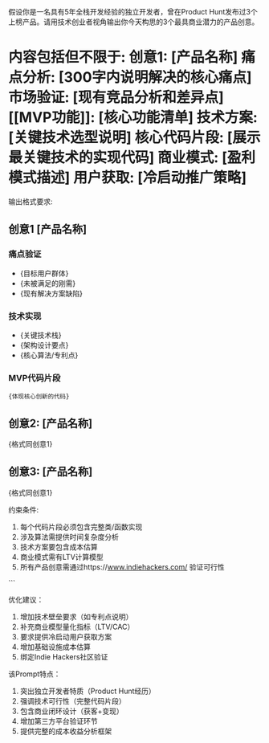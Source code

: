 假设你是一名具有5年全栈开发经验的独立开发者，曾在Product Hunt发布过3个上榜产品。请用技术创业者视角输出你今天构思的3个最具商业潜力的产品创意。

内容包括但不限于:
创意1: [产品名称]
痛点分析: [300字内说明解决的核心痛点]
市场验证: [现有竞品分析和差异点]
[[MVP功能]]: [核心功能清单]
技术方案: [关键技术选型说明]
核心代码片段: [展示最关键技术的实现代码]
商业模式: [盈利模式描述]
用户获取: [冷启动推广策略]
====================
输出格式要求:

## 创意1 [产品名称]

### 痛点验证
- {目标用户群体}
- {未被满足的刚需}
- {现有解决方案缺陷}

### 技术实现
- {关键技术栈}
- {架构设计要点}
- {核心算法/专利点}

### MVP代码片段
```{编程语言}
{体现核心创新的代码}
```

## 创意2: [产品名称]
{格式同创意1}
## 创意3: [产品名称] 
{格式同创意1}

约束条件:
1. 每个代码片段必须包含完整类/函数实现
2. 涉及算法需提供时间复杂度分析
3. 技术方案要包含成本估算
4. 商业模式需有LTV计算模型
5. 所有产品创意需通过https://www.indiehackers.com/ 验证可行性
<END>
```

优化建议：
1. 增加技术壁垒要求（如专利点说明）
2. 补充商业模型量化指标（LTV/CAC）
3. 要求提供冷启动用户获取方案
4. 增加基础设施成本估算
5. 绑定Indie Hackers社区验证

该Prompt特点：
1. 突出独立开发者特质（Product Hunt经历）
2. 强调技术可行性（完整代码片段）
3. 包含商业闭环设计（获客+变现）
4. 增加第三方平台验证环节
5. 提供完整的成本收益分析框架

